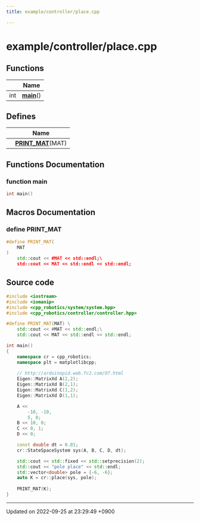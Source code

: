 ```yaml
---
title: example/controller/place.cpp

---
```


# example/controller/place.cpp



## Functions

|                | Name           |
| -------------- | -------------- |
| int | **[main](/cpp_robotics/doxybook/Files/place_8cpp/#function-main)**() |

## Defines

|                | Name           |
| -------------- | -------------- |
|  | **[PRINT_MAT](/cpp_robotics/doxybook/Files/place_8cpp/#define-print-mat)**(MAT)  |


## Functions Documentation

### function main

```cpp
int main()
```




## Macros Documentation

### define PRINT_MAT

```cpp
#define PRINT_MAT(
    MAT
)
    std::cout << #MAT << std::endl;\
    std::cout << MAT << std::endl << std::endl;
```


## Source code

```cpp
#include <iostream>
#include <iomanip>
#include <cpp_robotics/system/system.hpp>
#include <cpp_robotics/controller/controller.hpp>

#define PRINT_MAT(MAT) \
    std::cout << #MAT << std::endl;\
    std::cout << MAT << std::endl << std::endl;

int main()
{
    namespace cr = cpp_robotics;
    namespace plt = matplotlibcpp;
    
    // http://arduinopid.web.fc2.com/O7.html
    Eigen::MatrixXd A(2,2);
    Eigen::MatrixXd B(2,1);
    Eigen::MatrixXd C(1,2);
    Eigen::MatrixXd D(1,1);

    A << 
        -10, -10,
        5, 0;
    B << 10, 0;
    C << 0, 1;
    D << 0;

    const double dt = 0.01;
    cr::StateSpaceSystem sys(A, B, C, D, dt);

    std::cout << std::fixed << std::setprecision(2);
    std::cout << "pole place" << std::endl;
    std::vector<double> pole = {-6, -6};
    auto K = cr::place(sys, pole);
    
    PRINT_MAT(K);
}
```


-------------------------------

Updated on 2022-09-25 at 23:29:49 +0900
